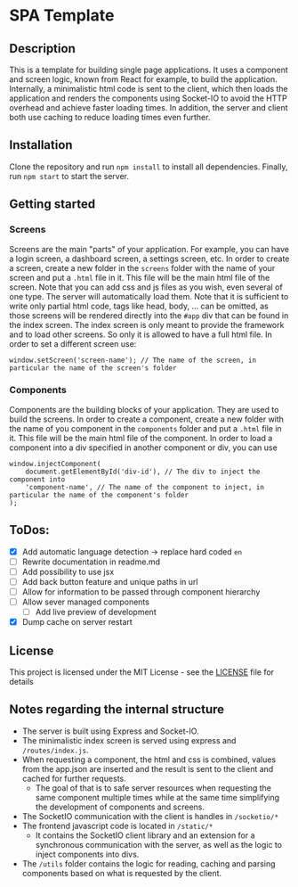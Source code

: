 # SPA Template

## Description
This is a template for building single page applications.
It uses a component and screen logic, known from React for example, to build the application.
Internally, a minimalistic html code is sent to the client, which then loads the application and renders the components using Socket-IO to avoid the HTTP overhead and achieve faster loading times.
In addition, the server and client both use caching to reduce loading times even further.

## Installation
Clone the repository and run `npm install` to install all dependencies.
Finally, run `npm start` to start the server.

## Getting started

### Screens
Screens are the main "parts" of your application. For example, you can have a login screen, a dashboard screen, a settings screen, etc.
In order to create a screen, create a new folder in the `screens` folder with the name of your screen and put a `.html` file in it. This file will be the main html file of the screen.
Note that you can add css and js files as you wish, even several of one type. The server will automatically load them. 
Note that it is sufficient to write only partial html code, tags like head, body, ... can be omitted, as those screens will be rendered directly into the `#app` div that can be found in the index screen. 
The index screen is only meant to provide the framework and to load other screens. So only it is allowed to have a full html file.
In order to set a different screen use:
```
window.setScreen('screen-name'); // The name of the screen, in particular the name of the screen's folder
```

### Components
Components are the building blocks of your application. They are used to build the screens.
In order to create a component, create a new folder with the name of you component in the `components` folder and put a `.html` file in it. This file will be the main html file of the component.
In order to load a component into a div specified in another component or div, you can use
```
window.injectComponent(
    document.getElementById('div-id'), // The div to inject the component into
    'component-name', // The name of the component to inject, in particular the name of the component's folder
);
```

## ToDos:
- [x] Add automatic language detection -> replace hard coded `en`
- [ ] Rewrite documentation in readme.md
- [ ] Add possibility to use jsx
- [ ] Add back button feature and unique paths in url
- [ ] Allow for information to be passed through component hierarchy
- [ ] Allow sever managed components
  - [ ] Add live preview of development
- [x] Dump cache on server restart

## License
This project is licensed under the MIT License - see the [LICENSE](LICENSE) file for details

## Notes regarding the internal structure
- The server is built using Express and Socket-IO.
- The minimalistic index screen is served using express and `/routes/index.js`.
- When requesting a component, the html and css is combined, values from the app.json are inserted and the result is sent to the client and cached for further requests.
  - The goal of that is to safe server resources when requesting the same component multiple times while at the same time simplifying the development of components and screens.
- The SocketIO communication with the client is handles in `/socketio/*`
- The frontend javascript code is located in `/static/*`
  - It contains the SocketIO client library and an extension for a synchronous communication with the server, as well as the logic to inject components into divs.
- The `/utils` folder contains the logic for reading, caching and parsing components based on what is requested by the client.


